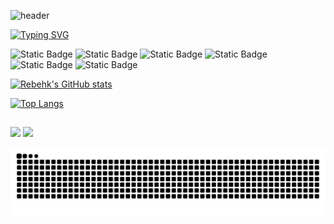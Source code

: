 ![header](https://capsule-render.vercel.app/api?type=waving&height=300&color=39ff15&text=Rebehk%20Jordão&fontColor=FFFFFF)

[![Typing SVG](https://readme-typing-svg.herokuapp.com?font=Fira+Code&pause=1000&color=27FB00&center=true&vCenter=true&random=false&width=1000&lines=Graduando+em+An%C3%A1lise+e+Desenvolvimento+de+Sistemas+no+IFPB)](https://git.io/typing-svg)


![Static Badge](https://img.shields.io/badge/html-%2323e200?style=for-the-badge&logo=html5&logoColor=white)
![Static Badge](https://img.shields.io/badge/css-%2323e200?style=for-the-badge&logo=css3&logoColor=white)
![Static Badge](https://img.shields.io/badge/javascript-%2323e200?style=for-the-badge&logo=javascript&logoColor=white)
![Static Badge](https://img.shields.io/badge/typescript-%2323e200?style=for-the-badge&logo=typeScript&logoColor=white)
![Static Badge](https://img.shields.io/badge/node-%2323e200?style=for-the-badge&logo=nodedotjs&logoColor=white)
![Static Badge](https://img.shields.io/badge/react-%2323e200?style=for-the-badge&logo=react&logoColor=white)




[![Rebehk's GitHub stats](https://github-readme-stats.vercel.app/api?username=Rebehk&show_icons=true&title_color=23e200&icon_color=23e200&border_color=23e200&text_color=dbdbdb&bg_color=21262d)](https://github.com/Rebehk)

[![Top Langs](https://github-readme-stats.vercel.app/api/top-langs/?username=Rebehk&layout=compact&title_color=23e200&icon_color=23e200&border_color=23e200&text_color=dbdbdb&bg_color=21262d)](https://github.com/Rebehk)



##

<div> 
  
  <a href = "mailto:rebehk.dev@gmail.com"><img src="https://img.shields.io/badge/Gmail-2323e200?style=for-the-badge&logo=gmail&logoColor=white" target="_blank"></a>
  <a href="https://www.linkedin.com/in/rebehkjordao" target="_blank"><img src="https://img.shields.io/badge/-LinkedIn-%2323e200?style=for-the-badge&logo=linkedin&logoColor=white" target="_blank"></a> 
  
  ![Snake animation](https://github.com/Rebehk/Rebehk/blob/output/github-contribution-grid-snake.svg)

</div>

